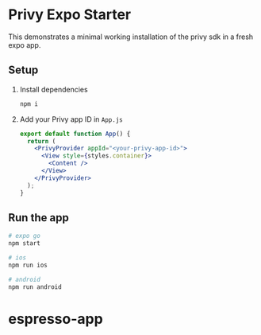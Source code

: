 # Privy Expo Starter

This demonstrates a minimal working installation of the privy sdk in a fresh
expo app.

## Setup

1. Install dependencies

   ```sh
   npm i
   ```

1. Add your Privy app ID in `App.js`

   ```jsx
   export default function App() {
     return (
       <PrivyProvider appId="<your-privy-app-id>">
         <View style={styles.container}>
           <Content />
         </View>
       </PrivyProvider>
     );
   }
   ```

## Run the app

```sh
# expo go
npm start

# ios
npm run ios

# android
npm run android
```
# espresso-app

